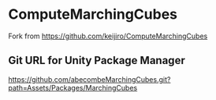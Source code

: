 # ComputeMarchingCubes
Fork from https://github.com/keijiro/ComputeMarchingCubes
## Git URL for Unity Package Manager
https://github.com/abecombeMarchingCubes.git?path=Assets/Packages/MarchingCubes
